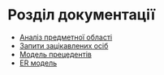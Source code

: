 # Розділ документації

- [Аналіз предметної області](https://github.com/Re1NForceD/Anasis/blob/master/docs/requirements/state-of-the-art.md)
- [Запити зацікавлених осіб](https://github.com/Re1NForceD/Anasis/blob/master/docs/requirements/stakeholders-needs.md)
- [Модель прецедентів](https://github.com/Re1NForceD/Anasis/blob/master/docs/use%20cases/README.md)
- [ER модель](https://github.com/Re1NForceD/Anasis/blob/master/docs/design/README.md)
